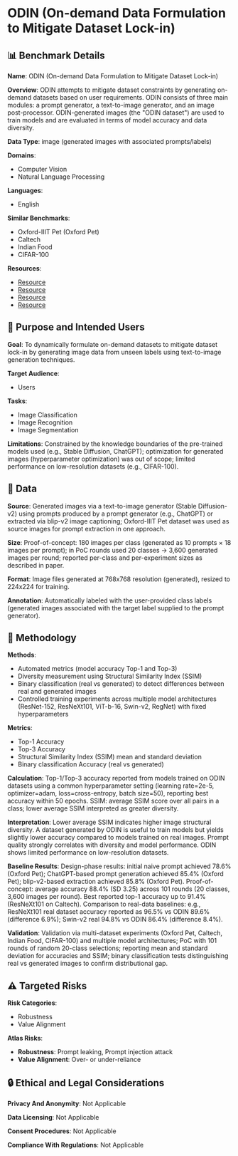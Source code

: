 # ODIN (On-demand Data Formulation to Mitigate Dataset Lock-in)

## 📊 Benchmark Details

**Name**: ODIN (On-demand Data Formulation to Mitigate Dataset Lock-in)

**Overview**: ODIN attempts to mitigate dataset constraints by generating on-demand datasets based on user requirements. ODIN consists of three main modules: a prompt generator, a text-to-image generator, and an image post-processor. ODIN-generated images (the "ODIN dataset") are used to train models and are evaluated in terms of model accuracy and data diversity.

**Data Type**: image (generated images with associated prompts/labels)

**Domains**:
- Computer Vision
- Natural Language Processing

**Languages**:
- English

**Similar Benchmarks**:
- Oxford-IIIT Pet (Oxford Pet)
- Caltech
- Indian Food
- CIFAR-100

**Resources**:
- [Resource](https://openai.com)
- [Resource](https://novelai.net)
- [Resource](https://tinyurl.com/ODIN-Colab)
- [Resource](https://www.kaggle.com/datasets/l33tc0d3r/indian-food-classification)

## 🎯 Purpose and Intended Users

**Goal**: To dynamically formulate on-demand datasets to mitigate dataset lock-in by generating image data from unseen labels using text-to-image generation techniques.

**Target Audience**:
- Users

**Tasks**:
- Image Classification
- Image Recognition
- Image Segmentation

**Limitations**: Constrained by the knowledge boundaries of the pre-trained models used (e.g., Stable Diffusion, ChatGPT); optimization for generated images (hyperparameter optimization) was out of scope; limited performance on low-resolution datasets (e.g., CIFAR-100).

## 💾 Data

**Source**: Generated images via a text-to-image generator (Stable Diffusion-v2) using prompts produced by a prompt generator (e.g., ChatGPT) or extracted via blip-v2 image captioning; Oxford-IIIT Pet dataset was used as source images for prompt extraction in one approach.

**Size**: Proof-of-concept: 180 images per class (generated as 10 prompts × 18 images per prompt); in PoC rounds used 20 classes → 3,600 generated images per round; reported per-class and per-experiment sizes as described in paper.

**Format**: Image files generated at 768x768 resolution (generated), resized to 224x224 for training.

**Annotation**: Automatically labeled with the user-provided class labels (generated images associated with the target label supplied to the prompt generator).

## 🔬 Methodology

**Methods**:
- Automated metrics (model accuracy Top-1 and Top-3)
- Diversity measurement using Structural Similarity Index (SSIM)
- Binary classification (real vs generated) to detect differences between real and generated images
- Controlled training experiments across multiple model architectures (ResNet-152, ResNeXt101, ViT-b-16, Swin-v2, RegNet) with fixed hyperparameters

**Metrics**:
- Top-1 Accuracy
- Top-3 Accuracy
- Structural Similarity Index (SSIM) mean and standard deviation
- Binary classification Accuracy (real vs generated)

**Calculation**: Top-1/Top-3 accuracy reported from models trained on ODIN datasets using a common hyperparameter setting (learning rate=2e-5, optimizer=adam, loss=cross-entropy, batch size=50), reporting best accuracy within 50 epochs. SSIM: average SSIM score over all pairs in a class; lower average SSIM interpreted as greater diversity.

**Interpretation**: Lower average SSIM indicates higher image structural diversity. A dataset generated by ODIN is useful to train models but yields slightly lower accuracy compared to models trained on real images. Prompt quality strongly correlates with diversity and model performance. ODIN shows limited performance on low-resolution datasets.

**Baseline Results**: Design-phase results: initial naive prompt achieved 78.6% (Oxford Pet); ChatGPT-based prompt generation achieved 85.4% (Oxford Pet); blip-v2-based extraction achieved 85.8% (Oxford Pet). Proof-of-concept: average accuracy 88.4% (SD 3.25) across 101 rounds (20 classes, 3,600 images per round). Best reported top-1 accuracy up to 91.4% (ResNeXt101 on Caltech). Comparison to real-data baselines: e.g., ResNeXt101 real dataset accuracy reported as 96.5% vs ODIN 89.6% (difference 6.9%); Swin-v2 real 94.8% vs ODIN 86.4% (difference 8.4%).

**Validation**: Validation via multi-dataset experiments (Oxford Pet, Caltech, Indian Food, CIFAR-100) and multiple model architectures; PoC with 101 rounds of random 20-class selections; reporting mean and standard deviation for accuracies and SSIM; binary classification tests distinguishing real vs generated images to confirm distributional gap.

## ⚠️ Targeted Risks

**Risk Categories**:
- Robustness
- Value Alignment

**Atlas Risks**:
- **Robustness**: Prompt leaking, Prompt injection attack
- **Value Alignment**: Over- or under-reliance

## 🔒 Ethical and Legal Considerations

**Privacy And Anonymity**: Not Applicable

**Data Licensing**: Not Applicable

**Consent Procedures**: Not Applicable

**Compliance With Regulations**: Not Applicable
